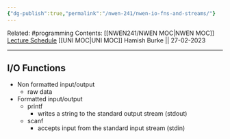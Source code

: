 ```yaml
---
{"dg-publish":true,"permalink":"/nwen-241/nwen-io-fns-and-streams/"}
---
```



Related: #programming 
Contents: [[NWEN241/NWEN MOC\|NWEN MOC]]
[Lecture Schedule](https://ecs.wgtn.ac.nz/Courses/NWEN241_2023T1/LectureSchedule)
[[UNI MOC\|UNI MOC]]
Hamish Burke || 27-02-2023
***
## I/O Functions
- Non formatted input/output
	- raw data
- Formatted input/output
	- printf
		- writes a string to the standard output stream (stdout)
	- scanf
		- accepts input from the standard input stream (stdin)
